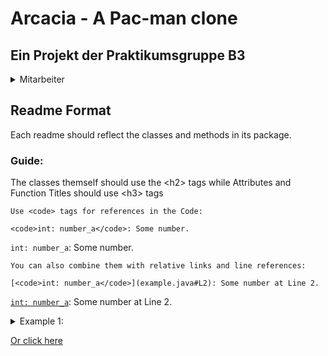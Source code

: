 <h1>Arcacia - A Pac-man clone</h1>

<h2>Ein Projekt der Praktikumsgruppe B3</h2>

<details>
  <summary>Mitarbeiter</summary>
  <br>
  <details>
    <summary>Projektmanager</summary>
    <br>
    <ul>
      <li>Lucas Beyel</li>
      <li>Elliot Schibilla</li>
    </ul>
  </details>
  <details>
    <summary>Vertriebsmanager</summary>
    <br>
    <ul>
      <li>Oscar Heuwes</li>
      <li>Mert Öztürk</li>
    </ul>
  </details>
  <details>
    <summary>Qualitätsmanager</summary>
    <br>
    <ul>
      <li>Farhan Sasono</li>
      <li>Byungjun Kim</li>
      <li>I Made Paundra Daran</li>
    </ul>
  </details>
  <details>
    <summary>Technologiemanager</summary>
    <br>
    <ul>
      <li>Mert Tanrısever</li>
      <li>Vincent Salgado</li>
    </ul>
  </details>
 </details>

<h2>Readme Format</h2>

Each readme should reflect the classes and methods in its package.

<h3>Guide:</h3>
The classes themself should use the &lt;h2&gt; tags
while Attributes and Function Titles should use &lt;h3&gt; tags

```
Use <code> tags for references in the Code:

<code>int: number_a</code>: Some number.
```
<code>int: number_a</code>: Some number.
```
You can also combine them with relative links and line references:

[<code>int: number_a</code>](example.java#L2): Some number at Line 2.
```
[<code>int: number_a</code>](example.java#L2): Some number at Line 2.


<details>
<summary>Example 1:</summary>
<h2>Example 1</h2>

[example](example.java) is used to show how a readme should be formatted.

<h3>Attributes</h3>
[<code>int: number_a</code>](example.java#L2): Lorem ipsum <br>
[<code>int: number_b</code>](example.java#L3): Lorem ipsum <br>

<h3>Functions</h3>
[<code>int: test()</code>](example.java#L5): Lorem Ipsum

<h3>Debug Functions:</h3>
[<code>String: debugTest()</code>](example.java#L9): Lorem Ipsum
</details>

[Or click here](/src/main/arcacia/game/handler/README.md)
